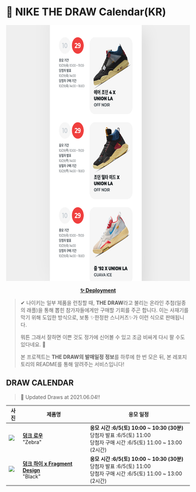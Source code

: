 # 👟 NIKE THE DRAW Calendar(KR)

<div align="center">
  <a href="https://junhoyeo.github.io/NIKE-THE-DRAW-Calendar/">
    <img src="./docs/images/preview.png" alt="Preview image of deployed application" height="700px" width="700px" />
  </a>
</div>

<p align="center">
  <a href="https://junhoyeo.github.io/NIKE-THE-DRAW-Calendar/index.html">
    <strong>✨ Deployment</strong>
  </a>
</p>

> ✔ 나이키는 일부 제품을 런칭할 때, **THE DRAW**라고 불리는 온라인 추첨(일종의 래플)을 통해 뽑힌 참가자들에게만 구매할 기회를 주곤 합니다. 이는 사재기를 막기 위해 도입한 방식으로, 보통 ✨한정판 스니커즈✨가 이런 식으로 판매됩니다.
>
> 뭐튼 그래서 잘하면 이쁜 것도 정가에 신어볼 수 있고 조금 비싸게 다시 팔 수도 있다네요. 🤭
>
> 본 프로젝트는 **THE DRAW의 발매일정 정보**를 하루에 한 번 모은 뒤, 본 레포지토리의 README를 통해 알려주는 서비스입니다!

## DRAW CALENDAR

<!-- DRAW CALENDAR: START -->

> 👟 Updated Draws at 2021.06.04‼️

| 사진 | 제품명 | 응모 일정 |
| --- | ---- | ------- |
| <img src="https://static-breeze.nike.co.kr/kr/ko_kr/cmsstatic/product/DH7913-001/d1f4e1f7-78ab-47e8-be51-b23c3499705a_primary.jpg?snkrBrowse" width="256" /> | <a href="https://www.nike.com/kr/launch/t/men/fw/nike-sportswear/DH7913-001/nycu89/nike-dunk-low-retro-prm"><strong>덩크 로우</strong><br /></a> "Zebra" | <strong>응모 시간 :6/5(토) 10:00 ~ 10:30 (30분)</strong><br />당첨자 발표 :6/5(토) 11:00<br />당첨자 구매 시간 :6/5(토) 11:00 ~ 13:00 (2시간) |
| <img src="https://static-breeze.nike.co.kr/kr/ko_kr/cmsstatic/product/DJ0382-600/7e4e0742-99d3-4c63-b16f-586d97277a46_primary.jpg?snkrBrowse" width="256" /> | <a href="https://www.nike.com/kr/launch/t/men/fw/nike-sportswear/DJ0382-600/ynpn18/nike-dunk-hi-f"><strong>덩크 하이 x Fragment Design</strong><br /></a> "Black" | <strong>응모 시간 :6/5(토) 10:00 ~ 10:30 (30분)</strong><br />당첨자 발표 :6/5(토) 11:00<br />당첨자 구매 시간 :6/5(토) 11:00 ~ 13:00 (2시간) |

<!-- DRAW CALENDAR: END -->
